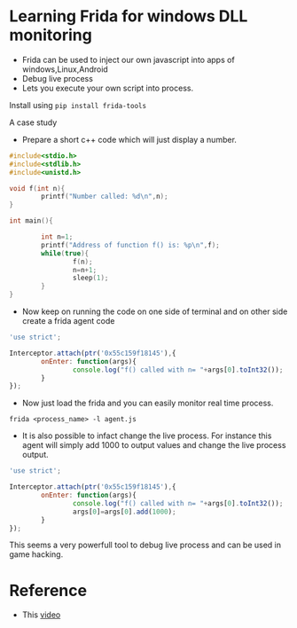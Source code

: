 # Learning Frida for windows DLL monitoring

- Frida can be used to inject our own javascript into apps of windows,Linux,Android
- Debug live process
- Lets you execute your own script into  process.

Install using `pip install frida-tools`

A case study

- Prepare a short c++ code which will just display a number.
```c++
#include<stdio.h>
#include<stdlib.h>
#include<unistd.h>

void f(int n){
        printf("Number called: %d\n",n);
}

int main(){

        int n=1;
        printf("Address of function f() is: %p\n",f);
        while(true){
                f(n);
                n=n+1;
                sleep(1);
        }
}
```
- Now keep on running the code on one side of terminal and on other side create a frida agent code
```js
'use strict';

Interceptor.attach(ptr('0x55c159f18145'),{
        onEnter: function(args){
                console.log("f() called with n= "+args[0].toInt32());
        }
});
```
- Now just load the frida and you can easily monitor real time process.
```text
frida <process_name> -l agent.js
```
- It is also possible to infact change the live process. For instance this agent will simply add 1000 to output values and change the live process output.
```js
'use strict';

Interceptor.attach(ptr('0x55c159f18145'),{
        onEnter: function(args){
                console.log("f() called with n= "+args[0].toInt32());
                args[0]=args[0].add(1000);
        }
});
```

This seems a very powerfull tool to debug live process and can be used in game hacking.

# Reference
- This [video](https://www.youtube.com/watch?v=QC2jQI7GLus)
